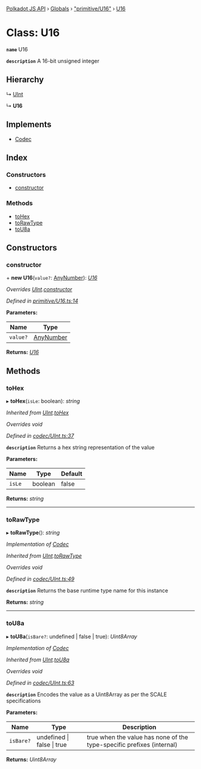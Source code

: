 [Polkadot JS API](../README.md) › [Globals](../globals.md) › ["primitive/U16"](../modules/_primitive_u16_.md) › [U16](_primitive_u16_.u16.md)

# Class: U16

**`name`** U16

**`description`** 
A 16-bit unsigned integer

## Hierarchy

  ↳ [UInt](_codec_uint_.uint.md)

  ↳ **U16**

## Implements

* [Codec](../interfaces/_types_.codec.md)

## Index

### Constructors

* [constructor](_primitive_u16_.u16.md#constructor)

### Methods

* [toHex](_primitive_u16_.u16.md#tohex)
* [toRawType](_primitive_u16_.u16.md#torawtype)
* [toU8a](_primitive_u16_.u16.md#tou8a)

## Constructors

###  constructor

\+ **new U16**(`value?`: [AnyNumber](../modules/_types_.md#anynumber)): *[U16](_primitive_u16_.u16.md)*

*Overrides [UInt](_codec_uint_.uint.md).[constructor](_codec_uint_.uint.md#constructor)*

*Defined in [primitive/U16.ts:14](https://github.com/polkadot-js/api/blob/25f78a7/packages/types/src/primitive/U16.ts#L14)*

**Parameters:**

Name | Type |
------ | ------ |
`value?` | [AnyNumber](../modules/_types_.md#anynumber) |

**Returns:** *[U16](_primitive_u16_.u16.md)*

## Methods

###  toHex

▸ **toHex**(`isLe`: boolean): *string*

*Inherited from [UInt](_codec_uint_.uint.md).[toHex](_codec_uint_.uint.md#tohex)*

*Overrides void*

*Defined in [codec/UInt.ts:37](https://github.com/polkadot-js/api/blob/25f78a7/packages/types/src/codec/UInt.ts#L37)*

**`description`** Returns a hex string representation of the value

**Parameters:**

Name | Type | Default |
------ | ------ | ------ |
`isLe` | boolean | false |

**Returns:** *string*

___

###  toRawType

▸ **toRawType**(): *string*

*Implementation of [Codec](../interfaces/_types_.codec.md)*

*Inherited from [UInt](_codec_uint_.uint.md).[toRawType](_codec_uint_.uint.md#torawtype)*

*Overrides void*

*Defined in [codec/UInt.ts:49](https://github.com/polkadot-js/api/blob/25f78a7/packages/types/src/codec/UInt.ts#L49)*

**`description`** Returns the base runtime type name for this instance

**Returns:** *string*

___

###  toU8a

▸ **toU8a**(`isBare?`: undefined | false | true): *Uint8Array*

*Implementation of [Codec](../interfaces/_types_.codec.md)*

*Inherited from [UInt](_codec_uint_.uint.md).[toU8a](_codec_uint_.uint.md#tou8a)*

*Overrides void*

*Defined in [codec/UInt.ts:63](https://github.com/polkadot-js/api/blob/25f78a7/packages/types/src/codec/UInt.ts#L63)*

**`description`** Encodes the value as a Uint8Array as per the SCALE specifications

**Parameters:**

Name | Type | Description |
------ | ------ | ------ |
`isBare?` | undefined &#124; false &#124; true | true when the value has none of the type-specific prefixes (internal)  |

**Returns:** *Uint8Array*

